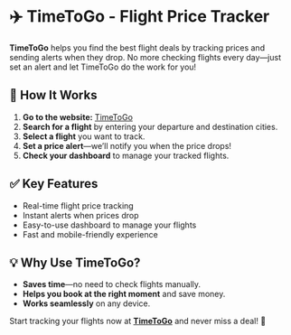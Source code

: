 <h1>✈️ TimeToGo - Flight Price Tracker</h1>
    
<p><strong>TimeToGo</strong> helps you find the best flight deals by tracking prices and sending alerts when they drop. No more checking flights every day—just set an alert and let TimeToGo do the work for you!</p>

<h2>🚀 How It Works</h2>
<ol>
        <li><strong>Go to the website:</strong> <a href="https://timetogo-chi.vercel.app" target="_blank">TimeToGo</a></li>
        <li><strong>Search for a flight</strong> by entering your departure and destination cities.</li>
        <li><strong>Select a flight</strong> you want to track.</li>
        <li><strong>Set a price alert</strong>—we’ll notify you when the price drops!</li>
        <li><strong>Check your dashboard</strong> to manage your tracked flights.</li>
</ol>

<h2>✅ Key Features</h2>
    <ul>
        <li>Real-time flight price tracking</li>
        <li>Instant alerts when prices drop</li>
        <li>Easy-to-use dashboard to manage your flights</li>
        <li>Fast and mobile-friendly experience</li>
    </ul>

<h2>💡 Why Use TimeToGo?</h2>
    <ul>
        <li><strong>Saves time</strong>—no need to check flights manually.</li>
        <li><strong>Helps you book at the right moment</strong> and save money.</li>
        <li><strong>Works seamlessly</strong> on any device.</li>
    </ul>

<p>Start tracking your flights now at <a href="https://timetogo-chi.vercel.app" target="_blank"><strong>TimeToGo</strong></a> and never miss a deal! 🚀</p>
